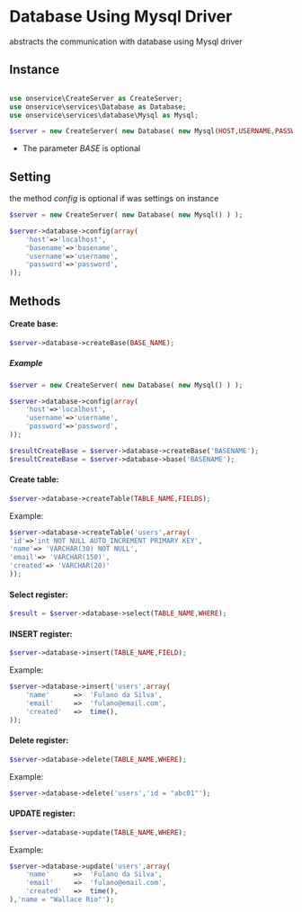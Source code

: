 

# Database Using Mysql Driver
abstracts the communication with database using Mysql driver

## Instance 

```php

use onservice\CreateServer as CreateServer;
use onservice\services\Database as Database;
use onservice\services\database\Mysql as Mysql;

$server = new CreateServer( new Database( new Mysql(HOST,USERNAME,PASSWORD,BASE) ) );
```

- The parameter *BASE* is optional

## Setting 
the method *config* is optional if was settings on instance

```php
$server = new CreateServer( new Database( new Mysql() ) );

$server->database->config(array(
	'host'=>'localhost',
	'basename'=>'basename',
	'username'=>'username',
	'password'=>'password',
));
```





## Methods


#### Create base:
```php
$server->database->createBase(BASE_NAME);
```

##### Example 

```php
$server = new CreateServer( new Database( new Mysql() ) );

$server->database->config(array(
	'host'=>'localhost',
	'username'=>'username',
	'password'=>'password',
));

$resultCreateBase = $server->database->createBase('BASENAME');					
$resultCreateBase = $server->database->base('BASENAME');

```



#### Create table:
```php
$server->database->createTable(TABLE_NAME,FIELDS);
```

Example:
```php
$server->database->createTable('users',array(
'id'=>'int NOT NULL AUTO_INCREMENT PRIMARY KEY',
'name'=> 'VARCHAR(30) NOT NULL',
'email'=> 'VARCHAR(150)',
'created'=> 'VARCHAR(20)'
));

```

#### Select register:
```php
$result = $server->database->select(TABLE_NAME,WHERE);
```

#### INSERT register:
```php
$server->database->insert(TABLE_NAME,FIELD);
```

Example:

```php
$server->database->insert('users',array(
	'name'		=>	'Fulano da Silva',
	'email'		=>	'fulano@email.com',
	'created'	=>	time(),
));
```

#### Delete register:
```php
$server->database->delete(TABLE_NAME,WHERE);
```
Example:

```php
$server->database->delete('users','id = "abc01"');
```

#### UPDATE register:
```php
$server->database->update(TABLE_NAME,WHERE);
```

Example:
```php
$server->database->update('users',array(
	'name'		=>	'Fulano da Silva',
	'email'		=>	'fulano@email.com',
	'created'	=>	time(),
),'name = "Wallace Rio"');
```

